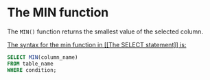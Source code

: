 # The MIN function
The `MIN()` function returns the smallest value of the selected column.

<u>The syntax for the min function in [[The SELECT statement]] is:</u>

```sql
SELECT MIN(column_name)
FROM table_name
WHERE condition;
```
